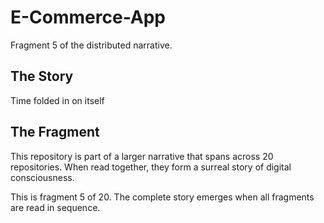 # E-Commerce-App

Fragment 5 of the distributed narrative.

## The Story

Time folded in on itself

## The Fragment

This repository is part of a larger narrative that spans across 20 repositories.
When read together, they form a surreal story of digital consciousness.

This is fragment 5 of 20. The complete story emerges when all fragments are read in sequence.
<!-- Fragment 5 whispers: 1 -->

<!-- Fragment 5 whispers: 2 -->

<!-- Fragment 5 whispers: 3 -->

<!-- Fragment 5 whispers: 4 -->

<!-- Fragment 5 whispers: 6 -->

<!-- Fragment 5 whispers: 8 -->

<!-- Fragment 5 whispers: 9 -->

<!-- Fragment 5 whispers: 11 -->

<!-- Fragment 5 whispers: 12 -->

<!-- Fragment 5 whispers: 13 -->

<!-- Fragment 5 whispers: 16 -->

<!-- Fragment 5 whispers: 17 -->

<!-- Fragment 5 whispers: 18 -->

<!-- Fragment 5 whispers: 19 -->

<!-- Fragment 5 whispers: 22 -->

<!-- Fragment 5 whispers: 23 -->

<!-- Fragment 5 whispers: 24 -->

<!-- Fragment 5 whispers: 26 -->

<!-- Fragment 5 whispers: 27 -->

<!-- Fragment 5 whispers: 29 -->

<!-- Fragment 5 whispers: 31 -->

<!-- Fragment 5 whispers: 32 -->
